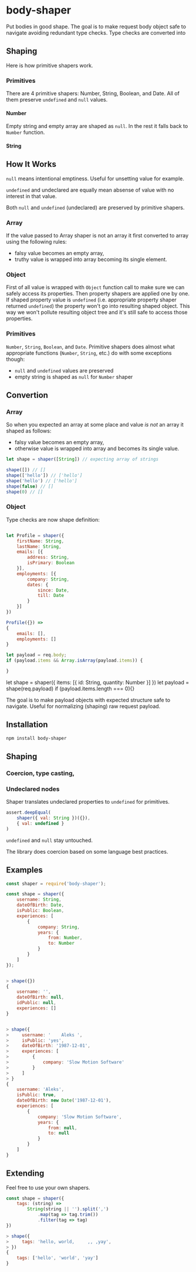 # body-shaper

Put bodies in good shape. The goal is to make request body object
safe to navigate avoiding redundant type checks. Type checks are converted into

## Shaping

Here is how primitive shapers work.

### Primitives

There are 4 primitive shapers: Number, String, Boolean, and Date. All of them
preserve `undefined` and `null` values.

#### Number

Empty string and empty array are shaped as `null`. In the rest it falls back 
to `Number` function.

#### String



## How It Works

`null` means intentional emptiness. Useful for unsetting value for example.

`undefined` and undeclared are equally mean absense of value with no interest 
in that value.

Both `null` and `undefined` (undeclared) are preserved by primitive shapers.

### Array

If the value passed to Array shaper is not an array it first converted to array
using the following rules:

* falsy value becomes an empty array,
* truthy value is wrapped into array becoming its single element.

### Object

First of all value is wrapped with `Object` function call to make sure we can 
safely access its properties. Then property shapers are applied one by one. 
If shaped property value is `undefined` (i.e. appropriate property shaper 
returned `undefined`) the property won't go into resulting shaped object.
This way we won't pollute resulting object tree and it's still safe to access
those properties.


### Primitives

`Number`, `String`, `Boolean`, and `Date`.
Primitive shapers does almost what appropriate functions (`Number`, `String`, etc.)
do with some exceptions though:

* `null` and `undefined` values are preserved
* empty string is shaped as `null` for `Number` shaper

## Convertion

### Array

So when you expected an array at some place and value _is not_ an array it
shaped as follows:

* falsy value becomes an empty array,
* otherwise value is wrapped into array and becomes its single value.

```js
let shape = shaper([String]) // expecting array of strings

shape([]) // []
shape(['hello']) // ['hello']
shape('hello') // ['hello']
shape(false) // []
shape(0) // []
```

### Object



Type checks are now shape definition:

```js

let Profile = shaper({
    firstName: String,
    lastName: String,
    emails: [{
        address: String,
        isPrimary: Boolean
    }],
    employments: [{
        company: String,
        dates: {
            since: Date,
            till: Date
        }
    }]
})

Profile({}) =>
{
    emails: [],
    employments: []
}

```


```js
let payload = req.body;
if (payload.items && Array.isArray(payload.items)) {

}
```

let shape = shaper({
    items: [{
        id: String,
        quantity: Number
    }]
})
let payload = shape(req.payload)
if (payload.items.length === 0){}


The goal is to make payload objects with expected structure
safe to navigate. Useful for normalizing (shaping) raw request payload.

## Installation

```sh
npm install body-shaper
```

## Shaping

### Coercion, type casting,
### Undeclared nodes

Shaper translates undeclared properties to `undefined` for primitives.

```js
assert.deepEqual(
    shaper({ val: String })({}),
    { val: undefined }
)
```

`undefined` and `null` stay untouched.

The library does coercion based on some language best practices.

## Examples

```js
const shaper = require('body-shaper');

const shape = shaper({
    username: String,
    dateOfBirth: Date,
    isPublic: Boolean,
    experiences: [
        {
            company: String,
            years: {
                from: Number,
                to: Number
            }
        }
    ]
});


> shape({})
{
    username: '',
    dateOfBirth: null,
    idPublic: null,
    experiences: []
}


> shape({
>     username: '    Aleks ',
>     isPublic: 'yes',
>     dateOfBirth: '1987-12-01',
>     experiences: [
>         {
>             company: 'Slow Motion Software'
>         }
>     ]
> }
{
    username: 'Aleks',
    isPublic: true,
    dateOfBirth: new Date('1987-12-01'),
    experiences: [
        {
            company: 'Slow Motion Software',
            years: {
                from: null,
                to: null
            }
        }
    ]
}
```

## Extending

Feel free to use your own shapers.

```js
const shape = shaper({
    tags: (string) =>
        String(string || '').split(',')
            .map(tag => tag.trim())
            .filter(tag => tag)
})

> shape({
>     tags: 'hello, world,     ,, ,yay',
> })
{
    tags: ['hello', 'world', 'yay']
}
```